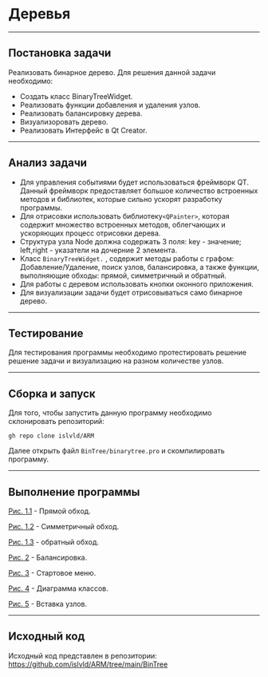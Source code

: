# Деревья
---
## Постановка задачи
Реализовать бинарное дерево.
Для решения данной задачи необходимо:
- Создать класс BinaryTreeWidget.
- Реализовать функции добавления и удаления узлов.
- Реализовать балансировку дерева.
- Визуализоровать дерево.
- Реализовать Интерфейс в Qt Creator.
---
## Анализ задачи
- Для управления событиями будет использоваться фреймворк QT. Данный фреймворк предоставляет большое количество встроенных методов и библиотек, которые сильно ускорят разработку программы.
- Для отрисовки использовать библиотеку```<QPainter>```, которая содержит множество встроенных методов, облегчающих и ускоряющих процесс отрисовки дерева.
- Структура узла Node должна содержать 3 поля: key - значение; left,right - указатели на дочерние 2 элемента.
- Класс ```BinaryTreeWidget.``` , содержит методы работы с графом: Добавление/Удаление, поиск узлов, балансировка, а также функции, выполняющие обходы: прямой, симметричный и обратный.
- Для работы с деревом использовать кнопки оконного приложения.
- Для визуализации задачи будет отрисовываться само бинарное дерево.
 
___
## Тестирование
Для тестирования программы необходимо протестировать решение решение задачи и визуализацию на разном количестве узлов.


___
## Сборка и запуск
Для того, чтобы запустить данную программу необходимо склонировать репозиторий:
```
gh repo clone islvld/ARM
```
Далее открыть файл ```BinTree/binarytree.pro``` и скомпилировать программу.
___
## Выполнение программы

[Рис. 1.1](https://github.com/islvld/ARM/blob/main/ReportsBinTree/1.1.JPG) - Прямой обход.

[Рис. 1.2](https://github.com/islvld/ARM/blob/main/ReportsBinTree/1.2.JPG) - Симметричный обход.

[Рис. 1.3](https://github.com/islvld/ARM/blob/main/ReportsBinTree/1.3.JPG) - обратный обход.

[Рис. 2](https://github.com/islvld/ARM/blob/main/ReportsBinTree/2.JPG) - Балансировка.

[Рис. 3](https://github.com/islvld/ARM/blob/main/ReportsBinTree/3.JPG) - Стартовое меню.

[Рис. 4](https://github.com/islvld/ARM/blob/main/ReportsBinTree/4.JPG) - Диаграмма классов.

[Рис. 5](https://github.com/islvld/ARM/blob/main/ReportsBinTree/5.JPG) - Вставка узлов.
___
## Исходный код

Исходный код представлен в репозитории: https://github.com/islvld/ARM/tree/main/BinTree